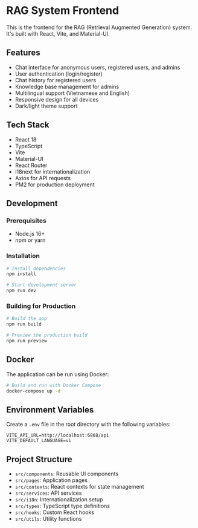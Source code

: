 # RAG System Frontend

This is the frontend for the RAG (Retrieval Augmented Generation) system. It's built with React, Vite, and Material-UI.

## Features

- Chat interface for anonymous users, registered users, and admins
- User authentication (login/register)
- Chat history for registered users
- Knowledge base management for admins
- Multilingual support (Vietnamese and English)
- Responsive design for all devices
- Dark/light theme support

## Tech Stack

- React 18
- TypeScript
- Vite
- Material-UI
- React Router
- i18next for internationalization
- Axios for API requests
- PM2 for production deployment

## Development

### Prerequisites

- Node.js 16+
- npm or yarn

### Installation

```bash
# Install dependencies
npm install

# Start development server
npm run dev
```

### Building for Production

```bash
# Build the app
npm run build

# Preview the production build
npm run preview
```

## Docker

The application can be run using Docker:

```bash
# Build and run with Docker Compose
docker-compose up -d
```

## Environment Variables

Create a `.env` file in the root directory with the following variables:

```
VITE_API_URL=http://localhost:6868/api
VITE_DEFAULT_LANGUAGE=vi
```

## Project Structure

- `src/components`: Reusable UI components
- `src/pages`: Application pages
- `src/contexts`: React contexts for state management
- `src/services`: API services
- `src/i18n`: Internationalization setup
- `src/types`: TypeScript type definitions
- `src/hooks`: Custom React hooks
- `src/utils`: Utility functions
